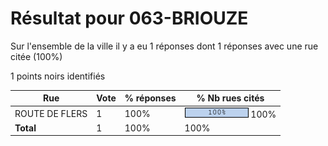 # Résultat pour 063-BRIOUZE

Sur l'ensemble de la ville il y a eu 1 réponses dont 1 réponses avec une rue citée (100%)

1 points noirs identifiés

| Rue | Vote | % réponses | % Nb rues cités|
|-----|------|------------|----------------|
| ROUTE DE FLERS | 1 | 100% | <img src="../../img/bar_100.gif" />&nbsp;100%|
| **Total** | 1 | 100% | 100%|
